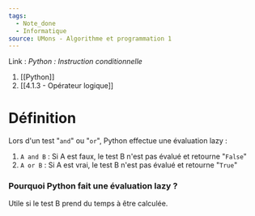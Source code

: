 ```yaml
---
tags:
  - Note_done
  - Informatique
source: UMons - Algorithme et programmation 1
---
```


Link : 
_Python : Instruction conditionnelle_
1. [[Python]]
2. [[4.1.3 - Opérateur logique]]

# Définition
Lors d'un test "`and`" ou "`or`", Python effectue une évaluation lazy :
1. `A and B` : Si A est faux, le test B n'est pas évalué et retourne "`False`"
2. `A or B` : Si A est vrai, le test B n'est pas évalué et retourne "`True`"

### Pourquoi Python fait une évaluation lazy ?
Utile si le test B prend du temps à être calculée.